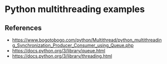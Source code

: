 # Python multithreading examples


## References

- https://www.bogotobogo.com/python/Multithread/python_multithreading_Synchronization_Producer_Consumer_using_Queue.php
- https://docs.python.org/3/library/queue.html
- https://docs.python.org/3/library/threading.html
